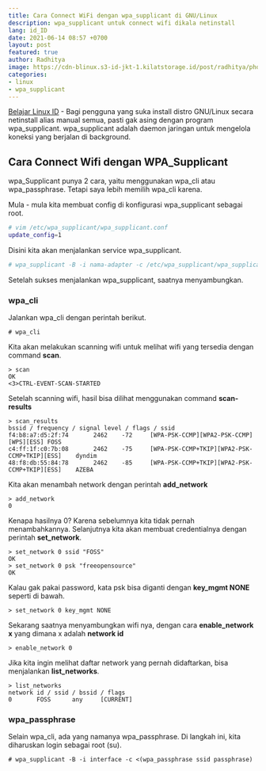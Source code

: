 ```yaml
---
title: Cara Connect WiFi dengan wpa_supplicant di GNU/Linux
description: wpa_supplicant untuk connect wifi dikala netinstall
lang: id_ID
date: 2021-06-14 08:57 +0700
layout: post
featured: true
author: Radhitya
image: https://cdn-blinux.s3-id-jkt-1.kilatstorage.id/post/radhitya/photo_2021-06-14_11-25-52.jpg
categories:
- linux
- wpa_supplicant
---
```


[Belajar Linux ID](https://belajarlinux.id) - Bagi pengguna yang suka install distro GNU/Linux secara netinstall alias manual semua, pasti gak asing dengan program wpa_supplicant. wpa_supplicant adalah daemon jaringan untuk mengelola koneksi yang berjalan di background.

## Cara Connect Wifi dengan WPA_Supplicant
wpa_Supplicant punya 2 cara, yaitu menggunakan wpa_cli atau wpa_passphrase. Tetapi saya lebih memilih wpa_cli karena.

Mula - mula kita membuat config di konfigurasi wpa_supplicant sebagai root.
```bash
# vim /etc/wpa_supplicant/wpa_supplicant.conf
update_config=1
```
Disini kita akan menjalankan service wpa_supplicant.
```bash
# wpa_supplicant -B -i nama-adapter -c /etc/wpa_supplicant/wpa_supplicant.conf
```
Setelah sukses menjalankan wpa_supplicant, saatnya menyambungkan.

### wpa_cli
Jalankan wpa_cli dengan perintah berikut.
```
# wpa_cli
```
Kita akan melakukan scanning wifi untuk melihat wifi yang tersedia dengan command **scan**.
```
> scan
OK
<3>CTRL-EVENT-SCAN-STARTED
```
Setelah scanning wifi, hasil bisa dilihat menggunakan command **scan-results**
```
> scan_results
bssid / frequency / signal level / flags / ssid
f4:b8:a7:d5:2f:74       2462    -72     [WPA-PSK-CCMP][WPA2-PSK-CCMP][WPS][ESS] FOSS
c4:ff:1f:c0:7b:08       2462    -75     [WPA-PSK-CCMP+TKIP][WPA2-PSK-CCMP+TKIP][ESS]    dyndim
48:f8:db:55:84:78       2462    -85     [WPA-PSK-CCMP+TKIP][WPA2-PSK-CCMP+TKIP][ESS]    AZEBA
```
Kita akan menambah network dengan perintah **add_network**
```
> add_network
0
```
Kenapa hasilnya 0? Karena sebelumnya kita tidak pernah menambahkannya. Selanjutnya kita akan membuat credentialnya dengan perintah **set_network**.
```
> set_network 0 ssid "FOSS"
OK
> set_network 0 psk "freeopensource"
OK
```
Kalau gak pakai password, kata psk bisa diganti dengan **key_mgmt NONE** seperti di bawah.
```
> set_network 0 key_mgmt NONE
```
Sekarang saatnya menyambungkan wifi nya, dengan cara **enable_network x** yang dimana x adalah **network id**
```
> enable_network 0
```
Jika kita ingin melihat daftar network yang pernah didaftarkan, bisa menjalankan **list_networks**.
```
> list_networks
network id / ssid / bssid / flags
0       FOSS      any     [CURRENT]
```
### wpa_passphrase
Selain wpa_cli, ada yang namanya wpa_passphrase. Di langkah ini, kita diharuskan login sebagai root (su).
```
# wpa_supplicant -B -i interface -c <(wpa_passphrase ssid passphrase)
```
